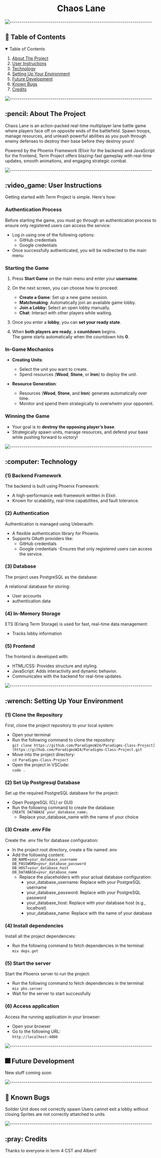 <h1 align="center"> Chaos Lane </h1>

<p align="center">
  
</p>

![-------------------------------------------------------------------------](https://raw.githubusercontent.com/andreasbm/readme/master/assets/lines/cloudy.png)



## :book: Table of Contents

<details open="open">
  <summary>Table of Contents</summary>
  <ol>
    <li><a href="#about-the-project">About The Project</a></li>
    <li><a href="#instructions">User Instructions</a></li>
    <li><a href="#technology">Technology</a></li>
    <li><a href="#setting-up-your-environments">Setting Up Your Environment</a></li>
    <li><a href="#future">Future Development</a></li>
    <li><a href="#bugs">Known Bugs</a></li>
    <li><a href="#credits">Credits</a></li>
  </ol>
</details>

![-------------------------------------------------------------------------](https://raw.githubusercontent.com/andreasbm/readme/master/assets/lines/cloudy.png)


<h2 id="about-the-project"> :pencil: About The Project</h2>

Chaos Lane is an action-packed real-time multiplayer lane battle game where players face off on opposite ends of the battlefield. Spawn troops, manage resources, and unleash powerful abilities as you push through enemy defenses to destroy their base before they destroy yours!

Powered by the Phoenix Framework (Elixir for the backend) and JavaScript for the frontend, Term Project offers blazing-fast gameplay with real-time updates, smooth animations, and engaging strategic combat.


![-------------------------------------------------------------------------](https://raw.githubusercontent.com/andreasbm/readme/master/assets/lines/cloudy.png)


<h2 id="instructions"> :video_game: User Instructions</h2>

Getting started with Term Project is simple. Here's how:

### Authentication Process

Before starting the game, you must go through an authentication process to ensure only registered users can access the service:
- Log in using one of the following options:
  - GitHub credentials
  - Google credentials           
- Once successfully authenticated, you will be redirected to the main menu

### Starting the Game

1. Press **Start Game** on the main menu and enter your **username**.

2. On the next screen, you can choose how to proceed:
   - **Create a Game**: Set up a new game session.
   - **Matchmaking**: Automatically join an available game lobby.
   - **Join a Lobby**: Select an open lobby manually.
   - **Chat**: Interact with other players while waiting.

3. Once you enter a **lobby**, you can **set your ready state**.

4. When **both players are ready**, a **countdown** begins.  
   The game starts automatically when the countdown hits **0**.



### In-Game Mechanics

- **Creating Units**:
   - Select the unit you want to create.
   - Spend resources (**Wood**, **Stone**, or **Iron**) to deploy the unit.

- **Resource Generation**:
   - Resources (**Wood**, **Stone**, and **Iron**) generate automatically over time.  
   - Monitor and spend them strategically to overwhelm your opponent.



### Winning the Game

- Your goal is to **destroy the opposing player’s base**.
- Strategically spawn units, manage resources, and defend your base while pushing forward to victory!

![-------------------------------------------------------------------------](https://raw.githubusercontent.com/andreasbm/readme/master/assets/lines/cloudy.png)

<h2 id="technology"> :computer: Technology</h2>
 
### (1) Backend Framework
The backend is built using Phoenix Framework:

- A high-performance web framework written in Elixir.
- Known for scalability, real-time capabilities, and fault tolerance.

### (2) Authentication
Authentication is managed using Ueberauth:

- A flexible authentication library for Phoenix.
- Supports OAuth providers like:
  - GitHub credentials
  - Google credentials
-Ensures that only registered users can access the service.

### (3) Database
The project uses PostgreSQL as the database:

A relational database for storing:
- User accounts 
- authentication data

### (4) In-Memory Storage

ETS (Erlang Term Storage) is used for fast, real-time data management:
- Tracks lobby information
  
### (5) Frontend
The frontend is developed with:

- HTML/CSS: Provides structure and styling.
- JavaScript: Adds interactivity and dynamic behavior.
- Communicates with the backend for real-time updates.

![-------------------------------------------------------------------------](https://raw.githubusercontent.com/andreasbm/readme/master/assets/lines/cloudy.png)

<h2 id="setting-up-your-environments"> :wrench: Setting Up Your Environment</h2>

### (1) Clone the Repository

First, clone the project repository to your local system:

- Open your terminal  
- Run the following command to clone the repository:  
  `git clone https://github.com/ParadigmsW24/Paradigms-Class-Project](https://github.com/ParadigmsW24/Paradigms-Class-Project.git`
- Move into the project directory:  
  `cd Paradigms-Class-Project`  
- Open the project in VSCode:  
  `code .` 

### (2) Set Up Postgresql Database 

Set up the required PostgreSQL database for the project:
- Open PostgreSQL (CLI or GUI)
- Run the following command to create the database:   
  `CREATE DATABASE your_database_name;`     
  - Replace your_database_name with the name of your choice

### (3) Create .env File

Create the .env file for database configuration:
- In the project root directory, create a file named .env
- Add the following content:     
  `DB_NAME=your_database_username`     
  `DB_PASSWORD=your_database_password`     
  `DB_HOST=your_database_host`     
  `DB_DATABASE=your_database_name`     
  - Replace the placeholders with your actual database configuration:
    - your_database_username: Replace with your PostgreSQL username
    - your_database_password: Replace with your PostgreSQL password
    - your_database_host: Replace with your database host (e.g., localhost)
    - your_database_name: Replace with the name of your database


### (4) Install dependencies

Install all the project dependencies:
- Run the following command to fetch dependencies in the terminal:     
  `mix deps.get`

### (5) Start the server

Start the Phoenix server to run the project:
- Run the following command to fetch dependencies in the terminal:     
  `mix phx.server`
- Wait for the server to start successfully
  
### (6) Access application

Access the running application in your browser:
- Open your browser
- Go to the following URL:     
  `http://localhost:4000`

![-------------------------------------------------------------------------](https://raw.githubusercontent.com/andreasbm/readme/master/assets/lines/cloudy.png)


<h2 id="future"> 🎆 Future Development </h2>

New stuff coming soon

![-------------------------------------------------------------------------](https://raw.githubusercontent.com/andreasbm/readme/master/assets/lines/cloudy.png)


<h2 id="bugs"> 🐛 Known Bugs</h2>

Soilder Unit does not correctly spawn
Users cannot exit a lobby without closing
Sprites are not correctly attatched to units

![-------------------------------------------------------------------------](https://raw.githubusercontent.com/andreasbm/readme/master/assets/lines/cloudy.png)


<h2 id="credits"> :pray: Credits</h2>

Thanks to everyone in term 4 CST and Albert!
